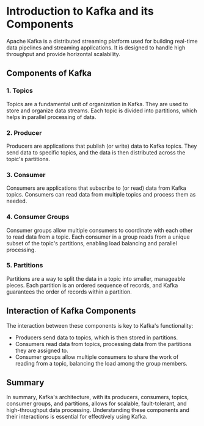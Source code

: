 # Introduction to Kafka and its Components

Apache Kafka is a distributed streaming platform used for building real-time data pipelines and streaming applications. It is designed to handle high throughput and provide horizontal scalability.

## Components of Kafka

### 1. Topics
Topics are a fundamental unit of organization in Kafka. They are used to store and organize data streams. Each topic is divided into partitions, which helps in parallel processing of data.

### 2. Producer
Producers are applications that publish (or write) data to Kafka topics. They send data to specific topics, and the data is then distributed across the topic's partitions.

### 3. Consumer
Consumers are applications that subscribe to (or read) data from Kafka topics. Consumers can read data from multiple topics and process them as needed.

### 4. Consumer Groups
Consumer groups allow multiple consumers to coordinate with each other to read data from a topic. Each consumer in a group reads from a unique subset of the topic's partitions, enabling load balancing and parallel processing.

### 5. Partitions
Partitions are a way to split the data in a topic into smaller, manageable pieces. Each partition is an ordered sequence of records, and Kafka guarantees the order of records within a partition.

## Interaction of Kafka Components

The interaction between these components is key to Kafka's functionality:

- Producers send data to topics, which is then stored in partitions.
- Consumers read data from topics, processing data from the partitions they are assigned to.
- Consumer groups allow multiple consumers to share the work of reading from a topic, balancing the load among the group members.

## Summary

In summary, Kafka's architecture, with its producers, consumers, topics, consumer groups, and partitions, allows for scalable, fault-tolerant, and high-throughput data processing. Understanding these components and their interactions is essential for effectively using Kafka.
